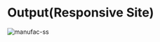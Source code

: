 # Output(Responsive Site)
![manufac-ss](https://user-images.githubusercontent.com/88380803/235073392-8342dc29-29c9-4c8f-aa1d-06a5eacf3866.png)


